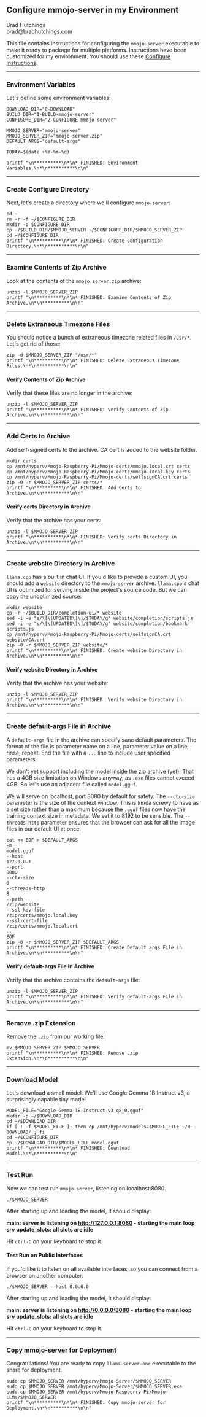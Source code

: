 ## Configure mmojo-server in my Environment

Brad Hutchings<br/>
brad@bradhutchings.com

This file contains instructions for configuring the `mmojo-server` executable to make it ready to package for multiple platforms.
Instructions have been customized for my environment. You should use these [Configure Instructions](Configure-ls1.md).

---
### Environment Variables

Let's define some environment variables:
```
DOWNLOAD_DIR="0-DOWNLOAD"
BUILD_DIR="1-BUILD-mmojo-server"
CONFIGURE_DIR="2-CONFIGURE-mmojo-server"

MMOJO_SERVER="mmojo-server"
MMOJO_SERVER_ZIP="mmojo-server.zip"
DEFAULT_ARGS="default-args"

TODAY=$(date +%Y-%m-%d)

printf "\n**********\n*\n* FINISHED: Environment Variables.\n*\n**********\n\n"
```

---
### Create Configure Directory

Next, let's create a directory where we'll configure `mmojo-server`:
```
cd ~
rm -r -f ~/$CONFIGURE_DIR
mkdir -p $CONFIGURE_DIR
cp ~/$BUILD_DIR/$MMOJO_SERVER ~/$CONFIGURE_DIR/$MMOJO_SERVER_ZIP
cd ~/$CONFIGURE_DIR
printf "\n**********\n*\n* FINISHED: Create Configuration Directory.\n*\n**********\n\n"
```

---
### Examine Contents of Zip Archive

Look at the contents of the `mmojo.server.zip` archive:
```
unzip -l $MMOJO_SERVER_ZIP 
printf "\n**********\n*\n* FINISHED: Examine Contents of Zip Archive.\n*\n**********\n\n"
```

---
### Delete Extraneous Timezone Files

You should notice a bunch of extraneous timezone related files in `/usr/*`. Let's get rid of those:
```
zip -d $MMOJO_SERVER_ZIP "/usr/*"
printf "\n**********\n*\n* FINISHED: Delete Extraneous Timezone Files.\n*\n**********\n\n"
```

#### Verify Contents of Zip Archive

Verify that these files are no longer in the archive:
```
unzip -l $MMOJO_SERVER_ZIP 
printf "\n**********\n*\n* FINISHED: Verify Contents of Zip Archive.\n*\n**********\n\n"
```

---
### Add Certs to Archive

Add self-signed certs to the archive. CA cert is added to the website folder.
```
mkdir certs
cp /mnt/hyperv/Mmojo-Raspberry-Pi/Mmojo-certs/mmojo.local.crt certs
cp /mnt/hyperv/Mmojo-Raspberry-Pi/Mmojo-certs/mmojo.local.key certs
cp /mnt/hyperv/Mmojo-Raspberry-Pi/Mmojo-certs/selfsignCA.crt certs
zip -0 -r $MMOJO_SERVER_ZIP certs/*
printf "\n**********\n*\n* FINISHED: Add Certs to Archive.\n*\n**********\n\n"
```

#### Verify certs Directory in Archive

Verify that the archive has your certs:
```
unzip -l $MMOJO_SERVER_ZIP 
printf "\n**********\n*\n* FINISHED: Verify certs Directory in Archive.\n*\n**********\n\n"
```

---
### Create website Directory in Archive

`llama.cpp` has a built in chat UI. If you'd like to provide a custom UI, you should add a `website` directory to the `mmojo-server` archive. `llama.cpp`'s chat UI is optimized for serving inside the project's source code. But we can copy the unoptimized source:
```
mkdir website
cp -r ~/$BUILD_DIR/completion-ui/* website
sed -i -e "s/\[\[UPDATED\]\]/$TODAY/g" website/completion/scripts.js
sed -i -e "s/\[\[UPDATED\]\]/$TODAY/g" website/completion/bookmark-scripts.js
cp /mnt/hyperv/Mmojo-Raspberry-Pi/Mmojo-certs/selfsignCA.crt website/CA.crt
zip -0 -r $MMOJO_SERVER_ZIP website/*
printf "\n**********\n*\n* FINISHED: Create website Directory in Archive.\n*\n**********\n\n"
```

<!--
---
### Create website Directory in Archive

`llama.cpp` has a built in chat UI. If you'd like to provide a custom UI, you should add a `website` directory to the `mmojo-server` archive. `llama.cpp`'s chat UI is optimized for serving inside the project's source code. But we can copy the unoptimized source:
```
mkdir website
cp -r /mnt/hyperv/web-apps/completion-tool/* website
sed -i -e "s/\[\[UPDATED\]\]/$TODAY/g" website/completion/scripts.js
sed -i -e "s/\[\[UPDATED\]\]/$TODAY/g" website/completion/bookmark-scripts.js
cp /mnt/hyperv/Mmojo-Raspberry-Pi/Mmojo-certs/selfsignCA.crt website/CA.crt
rm website/*.txt
rm website/completion/images/*.svg
rm website/completion/images/*.psd
zip -0 -r $MMOJO_SERVER_ZIP website/*
printf "\n**********\n*\n* FINISHED: Create website Directory in Archive.\n*\n**********\n\n"
```
-->

#### Verify website Directory in Archive

Verify that the archive has your website:
```
unzip -l $MMOJO_SERVER_ZIP 
printf "\n**********\n*\n* FINISHED: Verify website Directory in Archive.\n*\n**********\n\n"
```

---
### Create default-args File in Archive

A `default-args` file in the archive can specify sane default parameters. The format of the file is parameter name on a line, parameter value on a line, rinse, repeat. End the file with a `...` line to include user specified parameters.

We don't yet support including the model inside the zip archive (yet). That has a 4GB size limitation on Windows anyway, as `.exe` files cannot exceed 4GB. So let's use an adjacent file called `model.gguf`.

We will serve on localhost, port 8080 by default for safety. The `--ctx-size` parameter is the size of the context window. This is kinda screwy to have as a set size rather than a maximum because the `.gguf` files now have the training context size in metadata. We set it to 8192 to be sensible. The `--threads-http` parameter ensures that the browser can ask for all the image files in our default UI at once.
```
cat << EOF > $DEFAULT_ARGS
-m
model.gguf
--host
127.0.0.1
--port
8080
--ctx-size
0
--threads-http
8
--path
/zip/website
--ssl-key-file
/zip/certs/mmojo.local.key
--ssl-cert-file
/zip/certs/mmojo.local.crt
...
EOF
zip -0 -r $MMOJO_SERVER_ZIP $DEFAULT_ARGS
printf "\n**********\n*\n* FINISHED: Create Default args File in Archive.\n*\n**********\n\n"
```

#### Verify default-args File in Archive

Verify that the archive contains the `default-args` file:
```
unzip -l $MMOJO_SERVER_ZIP 
printf "\n**********\n*\n* FINISHED: Verify default-args File in Archive.\n*\n**********\n\n"
```

---
### Remove .zip Extension

Remove the `.zip` from our working file:
```
mv $MMOJO_SERVER_ZIP $MMOJO_SERVER
printf "\n**********\n*\n* FINISHED: Remove .zip Extension.\n*\n**********\n\n"
```

---
### Download Model

Let's download a small model. We'll use Google Gemma 1B Instruct v3, a surprisingly capable tiny model.
```
MODEL_FILE="Google-Gemma-1B-Instruct-v3-q8_0.gguf"
mkdir -p ~/$DOWNLOAD_DIR
cd ~/$DOWNLOAD_DIR
if [ ! -f $MODEL_FILE ]; then cp /mnt/hyperv/models/$MODEL_FILE ~/0-DOWNLOAD/ ; fi
cd ~/$CONFIGURE_DIR
cp ~/$DOWNLOAD_DIR/$MODEL_FILE model.gguf
printf "\n**********\n*\n* FINISHED: Download Model.\n*\n**********\n\n"
```

---
### Test Run

Now we can test run `mmojo-server`, listening on localhost:8080.
```
./$MMOJO_SERVER
```

After starting up and loading the model, it should display:

**main: server is listening on http://127.0.0.1:8080 - starting the main loop**<br/>
**srv  update_slots: all slots are idle**

Hit `ctrl-C` on your keyboard to stop it.

#### Test Run on Public Interfaces

If you'd like it to listen on all available interfaces, so you can connect from a browser on another computer:
```
./$MMOJO_SERVER --host 0.0.0.0
```

After starting up and loading the model, it should display:

**main: server is listening on http://0.0.0.0:8080 - starting the main loop**<br/>
**srv  update_slots: all slots are idle**

Hit `ctrl-C` on your keyboard to stop it.

---
### Copy mmojo-server for Deployment
Congratulations! You are ready to copy `llams-server-one` executable to the share for deployment.

```
sudo cp $MMOJO_SERVER /mnt/hyperv/Mmojo-Server/$MMOJO_SERVER
sudo cp $MMOJO_SERVER /mnt/hyperv/Mmojo-Server/$MMOJO_SERVER.exe
sudo cp $MMOJO_SERVER /mnt/hyperv/Mmojo-Raspberry-Pi/Mmojo-LLMs/$MMOJO_SERVER
printf "\n**********\n*\n* FINISHED: Copy mmojo-server for Deployment.\n*\n**********\n\n"
```
